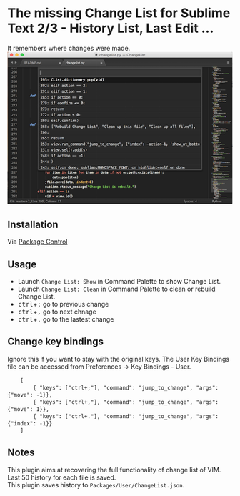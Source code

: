 The missing Change List for Sublime Text 2/3 - History List, Last Edit ...
====================
It remembers where changes were made.
<img src="https://github.com/randy3k/ChangeList/raw/master/changelist.png">

Installation
------------
Via [Package Control](http://wbond.net/sublime_packages/package_control)

Usage
------------

* Launch ``Change List: Show`` in Command Palette to show Change List.
* Launch ``Change List: Clean`` in Command Palette to clean or rebuild Change List.
* <kbd>ctrl</kbd>+<kbd>;</kbd>  go to previous change
* <kbd>ctrl</kbd>+<kbd>,</kbd>  go to next chnage
* <kbd>ctrl</kbd>+<kbd>.</kbd>  go to the lastest change


Change key bindings
------------
Ignore this if you want to stay with the original keys. The User Key Bindings file can be accessed from Preferences -> Key Bindings - User.

        [
            { "keys": ["ctrl+;"], "command": "jump_to_change", "args": {"move": -1}},
            { "keys": ["ctrl+,"], "command": "jump_to_change", "args": {"move": 1}},
            { "keys": ["ctrl+."], "command": "jump_to_change", "args": {"index": -1}}
        ]

Notes
-----------
This plugin aims at recovering the full functionality of change list of VIM.<BR>
Last 50 history for each file is saved.<BR>
This plugin saves history to ``Packages/User/ChangeList.json``.<BR>

